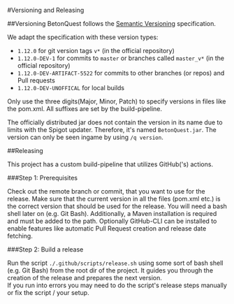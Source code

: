 #Versioning and Releasing

##Versioning
BetonQuest follows the [Semantic Versioning](https://semver.org/) specification.

We adapt the specification with these version types:

* `1.12.0` for git version tags `v*` (in the official repository)
* `1.12.0-DEV-1` for commits to `master` or branches called `master_v*` (in the official repository)
* `1.12.0-DEV-ARTIFACT-5522` for commits to other branches (or repos) and Pull requests
* `1.12.0-DEV-UNOFFICAL` for local builds

Only use the three digits(Major, Minor, Patch) to specify versions in files like the pom.xml. All suffixes are set
by the build-pipeline.

The officially distributed jar does not contain the version in its name due to limits with the Spigot updater.
Therefore, it's named `BetonQuest.jar`. The version can only be seen ingame by using `/q version`.

##Releasing

This project has a custom build-pipeline that utilizes GitHub('s) actions.

###Step 1: Prerequisites

Check out the remote branch or commit, that you want to use for the release.
Make sure that the current version in all the files (pom.xml etc.) is the correct version that should be used for the
release. You will need a bash shell later on (e.g. Git Bash). Additionally, a Maven installation is required and must
be added to the path. Optionally GitHub-CLI can be installed to enable features like automatic Pull Request
creation and release date fetching.

###Step 2: Build a release

Run the script `./.github/scripts/release.sh` using some sort of bash shell (e.g. Git Bash) from the root dir of the
project. It guides you through the creation of the release and prepares the next version.  
If you run into errors you may need to do the script's release steps manually or fix the script / your setup. 
